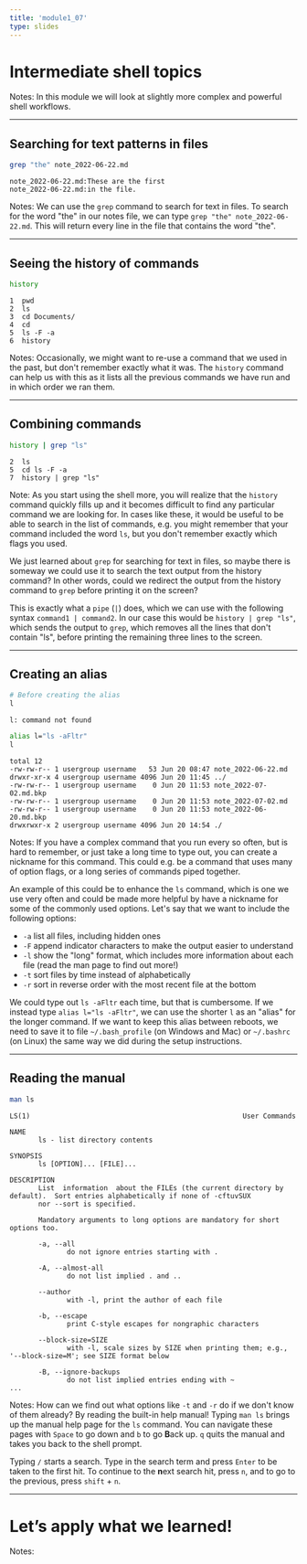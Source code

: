 ```yaml
---
title: 'module1_07'
type: slides
---
```


# Intermediate shell topics

Notes:
In this module we will look at slightly more complex and powerful shell workflows.

---

## Searching for text patterns in files

```sh
grep "the" note_2022-06-22.md
```

```out
note_2022-06-22.md:These are the first
note_2022-06-22.md:in the file.
```

Notes:
We can use the `grep` command to search for text in files.
To search for the word "the" in our notes file,
we can type `grep "the" note_2022-06-22.md`.
This will return every line in the file that contains the word "the".

---

## Seeing the history of commands

```sh
history
```

```out
1  pwd
2  ls
3  cd Documents/
4  cd
5  ls -F -a
6  history
```

Notes:
Occasionally,
we might want to re-use a command that we used in the past,
but don't remember exactly what it was.
The `history` command can help us with this
as it lists all the previous commands we have run
and in which order we ran them.

---

## Combining commands

```sh
history | grep "ls"
```

```out
2  ls
5  cd ls -F -a
7  history | grep "ls"
```

Note:
As you start using the shell more,
you will realize that the `history` command quickly fills up
and it becomes difficult to find any particular command we are looking for.
In cases like these,
it would be useful to be able to search in the list of commands,
e.g. you might remember that your command included the word `ls`,
but you don't remember exactly which flags you used.

We just learned about `grep` for searching for text in files,
so maybe there is someway we could use it
to search the text output from the history command?
In other words,
could we redirect the output from the history command to `grep`
before printing it on the screen?

This is exactly what a `pipe` (`|`) does,
which we can use with the following syntax `command1 | command2`.
In our case this would be `history | grep "ls"`,
which sends the output to `grep`,
which removes all the lines that don't contain "ls",
before printing the remaining three lines to the screen.

---

## Creating an alias

```sh
# Before creating the alias
l
```

```out
l: command not found
```

```sh
alias l="ls -aFltr"
l
```

```out
total 12
-rw-rw-r-- 1 usergroup username   53 Jun 20 08:47 note_2022-06-22.md
drwxr-xr-x 4 usergroup username 4096 Jun 20 11:45 ../
-rw-rw-r-- 1 usergroup username    0 Jun 20 11:53 note_2022-07-02.md.bkp
-rw-rw-r-- 1 usergroup username    0 Jun 20 11:53 note_2022-07-02.md
-rw-rw-r-- 1 usergroup username    0 Jun 20 11:53 note_2022-06-20.md.bkp
drwxrwxr-x 2 usergroup username 4096 Jun 20 14:54 ./
```

Notes:
If you have a complex command that you run every so often,
but is hard to remember,
or just take a long time to type out,
you can create a nickname for this command.
This could e.g. be a command that uses many of option flags,
or a long series of commands piped together.

An example of this could be to enhance the `ls` command,
which is one we use very often and could be made more helpful
by have a nickname for some of the commonly used options.
Let's say that we want to include the following options:

- `-a` list all files, including hidden ones
- `-F` append indicator characters to make the output easier to understand
- `-l` show the "long" format, which includes more information about each file (read the man page to find out more!)
- `-t` sort files by time instead of alphabetically
- `-r` sort in reverse order with the most recent file at the bottom

We could type out `ls -aFltr` each time, but that is cumbersome.
If we instead type `alias l="ls -aFltr"`,
we can use the shorter `l` as an "alias" for the longer command.
If we want to keep this alias between reboots,
we need to save it to file `~/.bash_profile` (on Windows and Mac)
or `~/.bashrc` (on Linux)
the same way we did during the setup instructions.

---

## Reading the manual

```sh
man ls
```

```out
LS(1)                                                    User Commands
 
NAME
       ls - list directory contents
 
SYNOPSIS
       ls [OPTION]... [FILE]...
 
DESCRIPTION
       List  information  about the FILEs (the current directory by default).  Sort entries alphabetically if none of -cftuvSUX
       nor --sort is specified.
 
       Mandatory arguments to long options are mandatory for short options too.
 
       -a, --all
              do not ignore entries starting with .
 
       -A, --almost-all
              do not list implied . and ..
 
       --author
              with -l, print the author of each file
 
       -b, --escape
              print C-style escapes for nongraphic characters
 
       --block-size=SIZE
              with -l, scale sizes by SIZE when printing them; e.g., '--block-size=M'; see SIZE format below
 
       -B, --ignore-backups
              do not list implied entries ending with ~
...
```

Notes:
How can we find out what options like `-t` and `-r` do if we don't know of them already?
By reading the built-in help manual!
Typing `man ls` brings up the manual help page for the `ls` command.
You can navigate these pages with `Space` to go down and `b` to go **B**ack up.
`q` quits the manual and takes you back to the shell prompt.

Typing `/` starts a search.
Type in the search term and press `Enter`
to be taken to the first hit.
To continue to the **n**ext search hit,
press `n`,
and to go to the previous,
press `shift` + `n`.

---

# Let’s apply what we learned!

Notes: <br>

